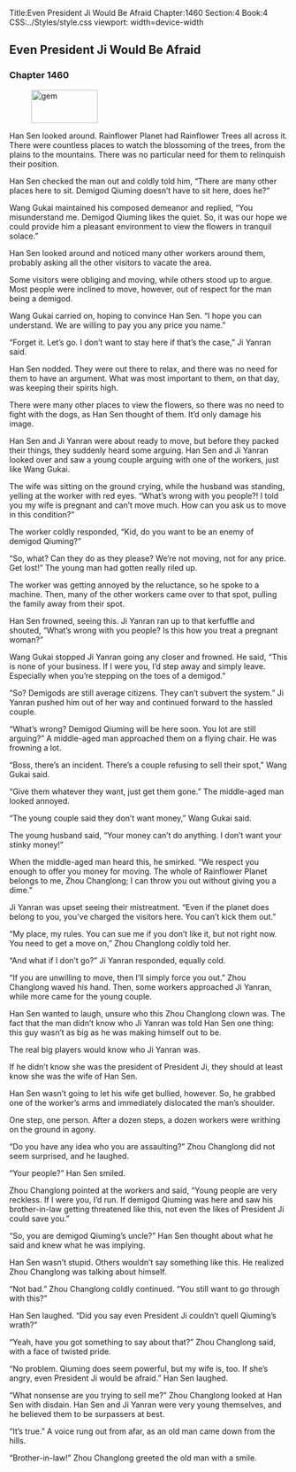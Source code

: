 Title:Even President Ji Would Be Afraid 
Chapter:1460 
Section:4 
Book:4 
CSS:../Styles/style.css 
viewport: width=device-width
  
## Even President Ji Would Be Afraid
### Chapter 1460
  
<figure>
	<img src="../Images/gem.gif" alt="gem" id="gem" width="120" height="60" />
</figure>
  

  
Han Sen looked around. Rainflower Planet had Rainflower Trees all across it. There were countless places to watch the blossoming of the trees, from the plains to the mountains. There was no particular need for them to relinquish their position.

Han Sen checked the man out and coldly told him, “There are many other places here to sit. Demigod Qiuming doesn’t have to sit here, does he?”

Wang Gukai maintained his composed demeanor and replied, “You misunderstand me. Demigod Qiuming likes the quiet. So, it was our hope we could provide him a pleasant environment to view the flowers in tranquil solace.”

Han Sen looked around and noticed many other workers around them, probably asking all the other visitors to vacate the area.

Some visitors were obliging and moving, while others stood up to argue. Most people were inclined to move, however, out of respect for the man being a demigod.

Wang Gukai carried on, hoping to convince Han Sen. “I hope you can understand. We are willing to pay you any price you name.”

“Forget it. Let’s go. I don’t want to stay here if that’s the case,” Ji Yanran said.

Han Sen nodded. They were out there to relax, and there was no need for them to have an argument. What was most important to them, on that day, was keeping their spirits high.

There were many other places to view the flowers, so there was no need to fight with the dogs, as Han Sen thought of them. It’d only damage his image.

Han Sen and Ji Yanran were about ready to move, but before they packed their things, they suddenly heard some arguing. Han Sen and Ji Yanran looked over and saw a young couple arguing with one of the workers, just like Wang Gukai.

The wife was sitting on the ground crying, while the husband was standing, yelling at the worker with red eyes. “What’s wrong with you people?! I told you my wife is pregnant and can’t move much. How can you ask us to move in this condition?”

The worker coldly responded, “Kid, do you want to be an enemy of demigod Qiuming?”

“So, what? Can they do as they please? We’re not moving, not for any price. Get lost!” The young man had gotten really riled up.

The worker was getting annoyed by the reluctance, so he spoke to a machine. Then, many of the other workers came over to that spot, pulling the family away from their spot.

Han Sen frowned, seeing this. Ji Yanran ran up to that kerfuffle and shouted, “What’s wrong with you people? Is this how you treat a pregnant woman?”

Wang Gukai stopped Ji Yanran going any closer and frowned. He said, “This is none of your business. If I were you, I’d step away and simply leave. Especially when you’re stepping on the toes of a demigod.”

“So? Demigods are still average citizens. They can’t subvert the system.” Ji Yanran pushed him out of her way and continued forward to the hassled couple.

“What’s wrong? Demigod Qiuming will be here soon. You lot are still arguing?” A middle-aged man approached them on a flying chair. He was frowning a lot.

“Boss, there’s an incident. There’s a couple refusing to sell their spot,” Wang Gukai said.

“Give them whatever they want, just get them gone.” The middle-aged man looked annoyed.

“The young couple said they don’t want money,” Wang Gukai said.

The young husband said, “Your money can’t do anything. I don’t want your stinky money!”

When the middle-aged man heard this, he smirked. “We respect you enough to offer you money for moving. The whole of Rainflower Planet belongs to me, Zhou Changlong; I can throw you out without giving you a dime.”

Ji Yanran was upset seeing their mistreatment. “Even if the planet does belong to you, you’ve charged the visitors here. You can’t kick them out.”

“My place, my rules. You can sue me if you don’t like it, but not right now. You need to get a move on,” Zhou Changlong coldly told her.

“And what if I don’t go?” Ji Yanran responded, equally cold.

“If you are unwilling to move, then I’ll simply force you out.” Zhou Changlong waved his hand. Then, some workers approached Ji Yanran, while more came for the young couple.

Han Sen wanted to laugh, unsure who this Zhou Changlong clown was. The fact that the man didn’t know who Ji Yanran was told Han Sen one thing: this guy wasn’t as big as he was making himself out to be.

The real big players would know who Ji Yanran was.

If he didn’t know she was the president of President Ji, they should at least know she was the wife of Han Sen.

Han Sen wasn’t going to let his wife get bullied, however. So, he grabbed one of the worker’s arms and immediately dislocated the man’s shoulder.

One step, one person. After a dozen steps, a dozen workers were writhing on the ground in agony.

“Do you have any idea who you are assaulting?” Zhou Changlong did not seem surprised, and he laughed.

“Your people?” Han Sen smiled.

Zhou Changlong pointed at the workers and said, “Young people are very reckless. If I were you, I’d run. If demigod Qiuming was here and saw his brother-in-law getting threatened like this, not even the likes of President Ji could save you.”

“So, you are demigod Qiuming’s uncle?” Han Sen thought about what he said and knew what he was implying.

Han Sen wasn’t stupid. Others wouldn’t say something like this. He realized Zhou Changlong was talking about himself.

“Not bad.” Zhou Changlong coldly continued. “You still want to go through with this?”

Han Sen laughed. “Did you say even President Ji couldn’t quell Qiuming’s wrath?”

“Yeah, have you got something to say about that?” Zhou Changlong said, with a face of twisted pride.

“No problem. Qiuming does seem powerful, but my wife is, too. If she’s angry, even President Ji would be afraid.” Han Sen laughed.

“What nonsense are you trying to sell me?” Zhou Changlong looked at Han Sen with disdain. Han Sen and Ji Yanran were very young themselves, and he believed them to be surpassers at best.

“It’s true.” A voice rung out from afar, as an old man came down from the hills.

“Brother-in-law!” Zhou Changlong greeted the old man with a smile.
